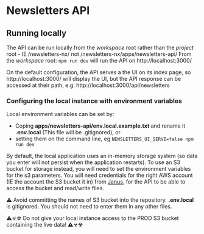 # Newsletters API

## Running locally

The API can be run locally from the _workspace_ root rather than the _project_ root - IE /newsletters-nx/ not /newsletters-nx/apps/newsletters-api/
From the _workspace_ root: `npm run dev` will run the API on http://localhost:3000/

On the default configuration, the API serves a the UI on its index page, so http://localhost:3000/ will display the UI, but the API response can be accessed at their path, e.g. http://localhost:3000/api/newsletters

### Configuring the local instance with environment variables

Local environment variables can be set by:

-   Coping **apps/newsletters-api/env.local.example.txt** and rename it **.env.local** (This file will be .gitignored), or
-   setting them on the command line, eg `NEWSLETTERS_UI_SERVE=false npm run dev`

By default, the local application uses an in-memory storage system (so data you enter will not persist when the application restarts). To use an S3 bucket for storage instead, you will need to set the environment variables for the s3 parameters. You will need credentials for the right AWS account (IE the account the S3 bucket it in) from [Janus](https://janus.gutools.co.uk/), for the API to be able to access the bucket and read/write files.

⚠ Avoid committing the names of S3 bucket into the repository. **.env.local** is gitignored. You should not need to enter them in any other files.

⚠☣☢ Do not give your local instance access to the PROD S3 bucket containing the live data! ⚠☣☢
